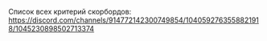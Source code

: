 Список всех критерий скорбордов:
https://discord.com/channels/914772142300749854/1040592763558821918/1045230898502713374